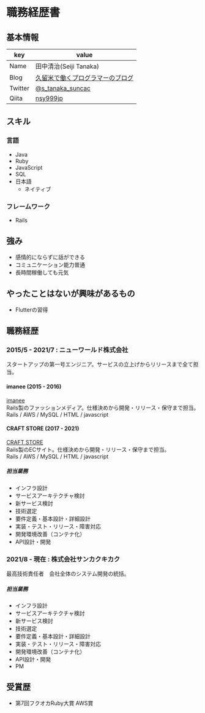 # 職務経歴書
## 基本情報
|key|value|
|---|-----|
|Name|田中清治(Seiji Tanaka)|
|Blog|[久留米で働くプログラマーのブログ](https://www.yameguun.com/)|
|Twitter|[@s_tanaka_suncac](https://twitter.com/s_tanaka_suncac)|
|Qiita|[nsy999jp](http://qiita.com/nsy999jp)|

## スキル
### 言語
- Java
- Ruby
- JavaScript
- SQL
- 日本語
  - ネイティブ

### フレームワーク
- Rails

## 強み
- 感情的にならずに話ができる
- コミュニケーション能力普通
- 長時間稼働しても元気

## やったことはないが興味があるもの
- Flutterの習得

## 職務経歴
### 2015/5 - 2021/7 : ニューワールド株式会社
スタートアップの第一号エンジニア。サービスの立上げからリリースまで全て担当。

#### imanee (2015 - 2016)
[imanee](https://www.value-press.com/pressrelease/141428)  
Rails製のファッションメディア。仕様決めから開発・リリース・保守まで担当。  
Rails / AWS / MySQL / HTML / javascript  

#### CRAFT STORE (2017 - 2021)
[CRAFT STORE](https://www.craft-store.jp/)  
Rails製のECサイト。仕様決めから開発・リリース・保守まで担当。  
Rails / AWS / MySQL / HTML / javascript  

##### 担当業務
- インフラ設計
- サービスアーキテクチャ検討
- 新サービス検討
- 技術選定
- 要件定義・基本設計・詳細設計
- 実装・テスト・リリース・障害対応
- 開発環境改善（コンテナ化）
- API設計・開発

### 2021/8 - 現在 : 株式会社サンカクキカク
最高技術責任者　会社全体のシステム開発の統括。

##### 担当業務
- インフラ設計
- サービスアーキテクチャ検討
- 新サービス検討
- 技術選定
- 要件定義・基本設計・詳細設計
- 実装・テスト・リリース・障害対応
- 開発環境改善（コンテナ化）
- API設計・開発
- PM

## 受賞歴
- 第7回フクオカRuby大賞 AWS賞
